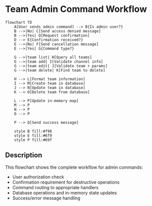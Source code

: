 # Team Admin Command Workflow

```mermaid
flowchart TD
    A[User sends admin command] --> B{Is admin user?}
    B -->|No| C[Send access denied message]
    B -->|Yes| D[Request confirmation]
    D --> E{Confirmation received?}
    E -->|No| F[Send cancellation message]
    E -->|Yes| G{Command type?}

    G -->|team list| H[Query all teams]
    G -->|team add| I[Validate channel info]
    G -->|team edit| J[Validate team + params]
    G -->|team delete| K[Find team to delete]

    H --> L[Format team information]
    I --> M[Create team in database]
    J --> N[Update team in database]
    K --> O[Delete team from database]

    L --> P[Update in-memory map]
    M --> P
    N --> P
    O --> P

    P --> Q[Send success message]

    style B fill:#f96
    style E fill:#6f9
    style P fill:#69f
```

## Description

This flowchart shows the complete workflow for admin commands:

- User authorization check
- Confirmation requirement for destructive operations
- Command routing to appropriate handlers
- Database operations and in-memory state updates
- Success/error message handling
